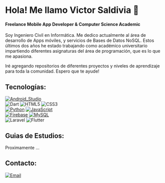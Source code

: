 # Hola! Me llamo Victor Saldivia 👋 
#### Freelance Mobile App Developer & Computer Science Academic

Soy Ingeniero Civil en Informática. Me dedico actualmente al área de desarrollo de Apps móviles, y servicios de Bases de Datos NoSQL. Estos últimos dos años he estado trabajando como académico universitario impartiendo diferentes asignaturas del área de programación, que es lo que me apasiona. 

Iré agregando repositorios de diferentes proyectos y niveles de aprendizaje para toda la comunidad. Espero que te ayude!

## Tecnologías:
[![Android_Studio](https://img.shields.io/badge/Android_Studio-3bb53f?style=plastic&logo=android-studio&logoColor=white&labelColor=3bb53f)]()
</br>
![Dart](https://img.shields.io/badge/Dart-%230175C2.svg?style=plastic&logo=Dart&logoColor=white)
![HTML5](https://img.shields.io/badge/HTML5-%23E34F26.svg?style=plastic&logo=HTML5&logoColor=white)
![CSS3](https://img.shields.io/badge/CSS3-%231572B6.svg?style=plastic&logo=CSS3&logoColor=white)
</br>
[![Python](https://img.shields.io/badge/Python-blue?tyle=plastic&logo=python&logoColor=white&labelColor=blue)]()
[![JavaScript](https://img.shields.io/badge/JavaScript-F7DF1E?tyle=plastic&logo=javascript&logoColor=white&labelColor=F7DF1E)]()
</br>
[![Firebase](https://img.shields.io/badge/Firebase-FFCA28?tyle=plastic&logo=firebase&logoColor=white&labelColor=FFCA28)]()
[![MySQL](https://img.shields.io/badge/MySQL-4479A1?style=plastic&logo=mysql&logoColor=white&labelColor=4479A1)]()
</br>
![Laravel](https://img.shields.io/badge/Laravel-%23FF2D20.svg?style=plastic&logo=Laravel&logoColor=white)
![Flutter](https://img.shields.io/badge/Flutter-%2302569B.svg?style=plastic&logo=Flutter&logoColor=white)
</br>

## Guias de Estudios:
Proximamente ...
<br>

## Contacto:
[![Email](https://img.shields.io/badge/victorsaldivia@outlook.com-email_personal_-blue?style=plastic&logo=gmail&logoColor=white&labelColor=182aad)](mailto:victorsaldivia@outlook.com)

<!--
**Vikktor93/Vikktor93** is a ✨ _special_ ✨ repository because its `README.md` (this file) appears on your GitHub profile.

Here are some ideas to get you started:

- 🔭 I’m currently working on ...
- 🌱 I’m currently learning ...
- 👯 I’m looking to collaborate on ...
- 🤔 I’m looking for help with ...
- 💬 Ask me about ...
- 📫 How to reach me: ...
- 😄 Pronouns: ...
- ⚡ Fun fact: ...
-->

